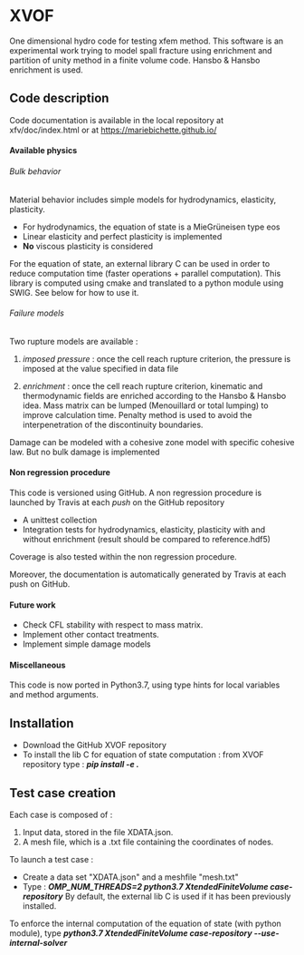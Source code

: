 # XVOF
One dimensional hydro code for testing xfem method. 
This software is an experimental work trying to model spall fracture using enrichment and partition of unity 
method in a finite volume code. Hansbo & Hansbo enrichment is used.

## Code description
Code documentation is available in the local repository at xfv/doc/index.html
or at https://mariebichette.github.io/

#### Available physics

###### Bulk behavior
Material behavior includes simple models for hydrodynamics, elasticity, plasticity.
- For hydrodynamics, the equation of state is a MieGrüneisen type eos
- Linear elasticity and perfect plasticity is implemented
- **No** viscous plasticity is considered

For the equation of state, an external library C can be used in order to reduce computation time (faster operations + parallel computation). This library is computed using cmake and translated to a python module using SWIG. See below for how to use it.

###### Failure models
Two rupture models are available :

1) *imposed pressure* : once the cell reach rupture criterion, the pressure is imposed at the value specified in data file

2) *enrichment* : once the cell reach rupture criterion, kinematic and thermodynamic fields are enriched according to the Hansbo \& Hansbo idea.
Mass matrix can be lumped (Menouillard or total lumping) to improve calculation time.
Penalty method is used to avoid the interpenetration of the discontinuity boundaries.

Damage can be modeled with a cohesive zone model with specific cohesive law. But no bulk damage is implemented

#### Non regression procedure
This code is versioned using GitHub. A non regression procedure is launched  by Travis at each *push* on the GitHub repository 
* A unittest collection
* Integration tests for hydrodynamics, elasticity, plasticity with and without enrichment (result should be compared to reference.hdf5)

Coverage is also tested within the non regression procedure.

Moreover, the documentation is automatically generated by Travis at each push on GitHub.

#### Future work
* Check CFL stability with respect to mass matrix.
* Implement other contact treatments.
* Implement simple damage models

#### Miscellaneous
This code is now ported in Python3.7, using type hints for local variables and method arguments.

## Installation
- Download the GitHub XVOF repository
- To install the lib C for equation of state computation :
from XVOF repository type : ***pip install -e .***

## Test case creation
Each case is composed of :
1) Input data, stored in the file XDATA.json.
2) A mesh file, which is a .txt file containing the coordinates of nodes.

To launch a test case :
- Create a data set "XDATA.json" and a meshfile "mesh.txt"
- Type : ***OMP_NUM_THREADS=2 python3.7 XtendedFiniteVolume case-repository***
By default, the external lib C is used if it has been previously installed. 

To enforce the internal computation of the equation of state (with python module), type
***python3.7 XtendedFiniteVolume case-repository --use-internal-solver***
